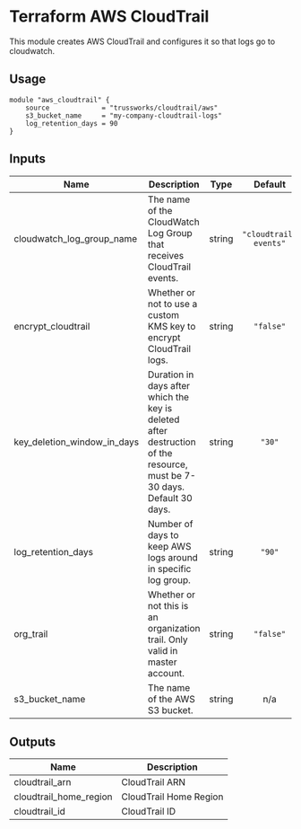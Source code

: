 <!-- BEGINNING OF PRE-COMMIT-TERRAFORM DOCS HOOK -->

# Terraform AWS CloudTrail

This module creates AWS CloudTrail and configures it so that logs go to cloudwatch.

## Usage

```hcl
module "aws_cloudtrail" {
    source             = "trussworks/cloudtrail/aws"
    s3_bucket_name     = "my-company-cloudtrail-logs"
    log_retention_days = 90
}
```

## Inputs

| Name | Description | Type | Default | Required |
|------|-------------|:----:|:-----:|:-----:|
| cloudwatch\_log\_group\_name | The name of the CloudWatch Log Group that receives CloudTrail events. | string | `"cloudtrail-events"` | no |
| encrypt\_cloudtrail | Whether or not to use a custom KMS key to encrypt CloudTrail logs. | string | `"false"` | no |
| key\_deletion\_window\_in\_days | Duration in days after which the key is deleted after destruction of the resource, must be 7-30 days.  Default 30 days. | string | `"30"` | no |
| log\_retention\_days | Number of days to keep AWS logs around in specific log group. | string | `"90"` | no |
| org\_trail | Whether or not this is an organization trail. Only valid in master account. | string | `"false"` | no |
| s3\_bucket\_name | The name of the AWS S3 bucket. | string | n/a | yes |

## Outputs

| Name | Description |
|------|-------------|
| cloudtrail\_arn | CloudTrail ARN |
| cloudtrail\_home\_region | CloudTrail Home Region |
| cloudtrail\_id | CloudTrail ID |

<!-- END OF PRE-COMMIT-TERRAFORM DOCS HOOK -->
